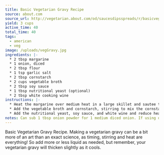 ```yaml
---
title: Basic Vegetarian Gravy Recipe
source: about.com
source_url: http://vegetarian.about.com/od/saucesdipsspreads/r/basicveggravy.htm
yield: 3 cups
active_time: 40
total_time: 40
tags: 
  - american
  - veg
image: /uploads/vegGravy.jpg
ingredients: |-
  * 2 tbsp margarine 
  * 1 onion, diced 
  * 2 tbsp flour 
  * 1 tsp garlic salt 
  * 2 tbsp cornstarch 
  * 2 cups vegetable broth 
  * 2 tbsp soy sauce 
  * 1 tbsp nutritional yeast (optional) 
  * 2 tbsp white cooking wine 
instructions: |-
  * Heat the margarine over medium heat in a large skillet and sautee the onion for 2 minutes. Add the flour and garlic salt and sautee for 5 more minutes. 
  * Add the vegetable broth and cornstarch, stirring to mix the cornstarch well. Bring to a boil, then reduce to a simmer, stirring frequently to make sure no clumps are formed. 
  * Add the nutritional yeast, soy sauce, and white wine and reduce heat. Cook for one more minute, stirring. Enjoy your vegetarian gravy! Use it to top off a homemade lentil loaf, mashed potatoes or for a vegetarian Thanksgiving. 
notes: Can sub 1 tbsp onion powder for 1 medium diced onion. If using diced onion, use immersion blender to smooth it out.
---
```

Basic Vegetarian Gravy Recipe. Making a vegetarian gravy can be a bit more of an art than an exact science, as timing, stirring and heat are everything! So add more or less liquid as needed, but remember, your vegetarian gravy will thicken slightly as it cools.